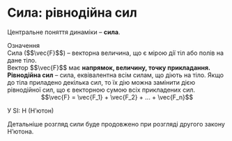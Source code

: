 # Сила: рiвнодiйна сил

Центральне поняття динамiки – <b>сила</b>.

<div class="eoz-wrap">
<span class="eoz">Означення</span>
<div class="eoz-text">
<div class="space">Сила ($$\vec{F}$$) – векторна величина, що є мiрою дiї тiл або полiв на дане тiло.</div>

<div class="space">Вектор $$\vec{F}$$ має <b>напрямок, величину, точку прикладання.</b></div>

<div class="space"><b>Рiвнодiйна сил</b> – сила, еквiвалентна всiм силам, що дiють на тiло. Якщо до тiла приладено декiлька сил, то їх дiю можна замiнити дiєю рiвнодiйної сил, що є векторною сумою всiх прикладених сил.</div>

<div class="space" align="center">$$\vec{F} = \vec{F_1} + \vec{F_2} + ... + \vec{F_n}$$</div>

У SI: Н </i>(Н’ютон)</i>
</div>
</div>
Детальнiше розгляд сили буде продовжено при розглядi другого закону Н’ютона.